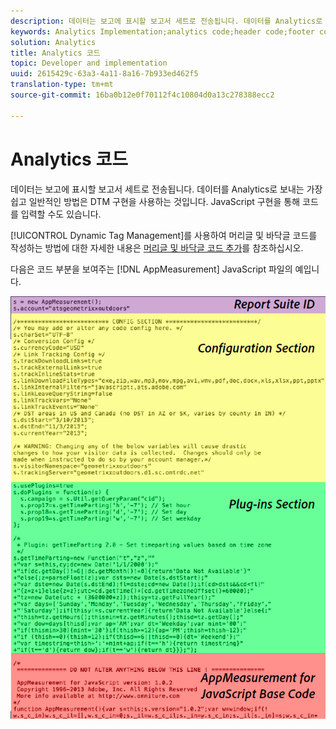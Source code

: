 ```yaml
---
description: 데이터는 보고에 표시할 보고서 세트로 전송됩니다. 데이터를 Analytics로 보내는 가장 쉽고 일반적인 방법은 DTM 구현을 사용하는 것입니다. JavaScript 구현을 통해 코드를 입력할 수도 있습니다.
keywords: Analytics Implementation;analytics code;header code;footer code;header;footer;dynamic tag management;dtm;javascript
solution: Analytics
title: Analytics 코드
topic: Developer and implementation
uuid: 2615429c-63a3-4a11-8a16-7b933ed462f5
translation-type: tm+mt
source-git-commit: 16ba0b12e0f70112f4c10804d0a13c278388ecc2

---
```



# Analytics 코드

데이터는 보고에 표시할 보고서 세트로 전송됩니다. 데이터를 Analytics로 보내는 가장 쉽고 일반적인 방법은 DTM 구현을 사용하는 것입니다. JavaScript 구현을 통해 코드를 입력할 수도 있습니다.

[!UICONTROL Dynamic Tag Management]를 사용하여 머리글 및 바닥글 코드를 작성하는 방법에 대한 자세한 내용은 [머리글 및 바닥글 코드 추가](/help/implement/c-implement-with-dtm/c-headers-footers/t-header-footer-code.md)를 참조하십시오.

다음은 코드 부분을 보여주는 [!DNL AppMeasurement] JavaScript 파일의 예입니다.

![](assets/appmeasurement-js.png)


